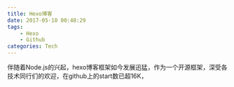 ```yaml
---
title: Hexo博客
date: 2017-05-10 00:48:29
tags:
    - Hexo
    - Github
categories: Tech
---
```

伴随着Node.js的兴起，hexo博客框架如今发展迅猛，作为一个开源框架，深受各技术同行们的欢迎，在github上的start数已超16K，